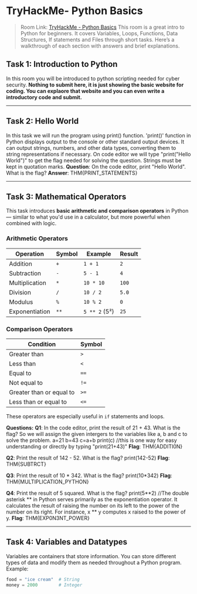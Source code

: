 # TryHackMe- Python Basics
> Room Link: [TryHackMe - Python Basics](https://tryhackme.com/room/pythonbasics)
This room is a great intro to Python for beginners. It covers Variables, Loops, Functions, Data Structures, If statements and Files through short tasks. Here’s a walkthrough of each section with answers and brief explanations.

## Task 1: Introduction to Python 

In this room you will be introduced to python scripting needed for cyber security.
**Nothing to submit here, it is just showing the basic website for coding. You can explaore that website and you can even write a introductory code and submit.**

---

## Task 2: Hello World
In this task we will run the program using print() function.
'print()' function in Python displays output to the console or other standard output devices. It can output strings, numbers, and other data types, converting them to string representations if necessary.
On code editor we will type "print("Hello World")" to get the flag needed for solving the question. Strings must be kept in quotation marks.
**Question**: On the code editor, print "Hello World". What is the flag?
**Answer**: THM{PRINT_STATEMENTS}

---

## Task 3: Mathematical Operators
This task introduces **basic arithmetic and comparison operators** in Python — similar to what you'd use in a calculator, but more powerful when combined with logic.

### Arithmetic Operators

| Operation      | Symbol | Example           | Result |
|----------------|--------|-------------------|--------|
| Addition       | `+`    | `1 + 1`           | `2`    |
| Subtraction    | `-`    | `5 - 1`           | `4`    |
| Multiplication | `*`    | `10 * 10`         | `100`  |
| Division       | `/`    | `10 / 2`          | `5.0`  |
| Modulus        | `%`    | `10 % 2`          | `0`    |
| Exponentiation | `**`   | `5 ** 2` (5²)     | `25`   |

### Comparison Operators
| Condition                     | Symbol |
|------------------------------|--------|
| Greater than                 | `>`    |
| Less than                    | `<`    |
| Equal to                     | `==`   |
| Not equal to                 | `!=`   |
| Greater than or equal to     | `>=`   |
| Less than or equal to        | `<=`   |
These operators are especially useful in `if` statements and loops.

**Questions:**
**Q1**: In the code editor, print the result of 21 + 43. What is the flag?
So we will assign the given intergers to the variables like a, b and c to solve the problem.
a=21
b=43
c=a+b
print(c) //this is one way for easy understanding
or directly by typing "print(21+43)"
**Flag**: THM{ADDITI0N}

**Q2**: Print the result of 142 - 52. What is the flag?
print(142-52)
**Flag**: THM{SUBTRCT}

**Q3**: Print the result of 10 * 342. What is the flag?
print(10*342)
**Flag**: THM{MULTIPLICATION_PYTHON}

**Q4**: Print the result of 5 squared. What is the flag?
print(5**2)  //The double asterisk ** in Python serves primarily as the exponentiation operator. It calculates the result of raising the number on its left to the power of the number on its right. For instance, x ** y computes x raised to the power of y. 
**Flag**: THM{EXP0N3NT_POWER}

---

## Task 4: Variables and Datatypes
Variables are containers that store information. You can store different types of data and modify them as needed throughout a Python program.
Example:

```python
food = "ice cream"  # String
money = 2000        # Integer

